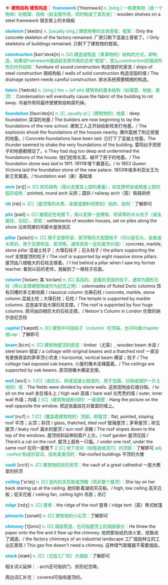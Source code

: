 ☀ <font color="red">**建筑结构 建筑构造：**</font>
<font color="sky blue">**framework**</font> ['freɪmwə:k] 
<font color="#00b050">n. [sing.] 一栋建筑物（或一个物体）的框架、结构（起支撑作用，同时构成了其形状）：</font>wooden shelves on a steel framework 钢支架上的木隔板
           
<font color="sky blue">**skeleton**</font> [ˈskelɪtn]
<font color="#00b050">n. [usually sing.] 建筑物等的主体骨架、框架：</font>Only the concrete skeleton of the factory remained. 厂房只剩下混凝土骨架了。/ Only skeletons of buildings remained. 只剩下了建筑物的框架。

<font color="sky blue">**construction**</font> [kən'strʌkʃn] 
<font color="#00b050">n. [U] 建造或制造（某事物的）结构的方式，即构造。如果说framework强调起支撑作用的总体“框架”，那么construction则强调所有的内外结构：</font>furniture of sound construction 构造很好的家具 / ships of steel construction 钢结构船 / walls of solid construction 构造坚固的墙 / The drainage system needs careful construction. 排水系统需要精细的构造。
           
<font color="sky blue">**fabric**</font> [ˈfæbrɪk]
<font color="#00b050">n. [sing.] the ~ (of sth) 建筑物的基本结构（如墙壁、地板、屋顶）：</font>Condensation will eventually cause the fabric of the building to rot away. 冷凝作用将最终使建筑结构腐朽掉。
           
<font color="sky blue">**foundation**</font> [faʊnˈdeɪʃn]
<font color="#00b050">n. [C, usually pl.]（建筑物的）地基：</font>deep foundation 深深的地基 / The builders are now beginning to lay the foundations of the new school. 建筑工人正开始给新校舍打地基。/ The explosion shook the foundations of the houses nearby. 爆炸震撼了附近房屋的地基。/ Concrete foundations have been laid. 已打下了混凝土地基。The thunder seemed to shake the very foundations of the building. 雷鸣似乎把房子的地基都撼动了。o They had dug too deep and undermined the foundations of the house. 他们挖得太深，破环了房子的地基。/ The foundation stone was laid in 1911. 1911年埋下奠基石。/ In 1853 Queen Victoria laid the foundation stone of the new palace. 1853年维多利亚女王为新王宫奠基。/ foundation wall（美）基础墙

<font color="sky blue">**arch**</font> [ɑːtʃ] 
<font color="#00b050">n. [C] 拱形结构（用以支撑其上部的重量），如支撑桥梁或房屋上部的弧形结构：</font>pointed, round arch 尖拱；圆拱 / railway arch（英）铁路拱桥
           
<font color="sky blue">**rib**</font> [rɪb]
<font color="#00b050">n. [C]（屋顶等的木质、金属或塑料材质的）肋拱，肋材：</font>了解即可

<font color="sky blue">**pile**</font> [paɪl] 
<font color="#00b050">n. [C] 被固定在地面下，用以支撑一座建筑、桥梁等的木头柱子（或金属柱、石柱），即桩：</font>settlements of wooden houses, set on piles along the shore 沿岸而建的吊脚木屋居民区
           
<font color="sky blue">**pillar**</font> [ˈpɪlə(r)]
<font color="#00b050">n. [C] 用于支撑桥梁、房顶等的大型圆柱子（可以是石头、金属或木质的，用于支撑桥梁、房顶等，通常具有一定的美学价值）：</font>concrete, marble, stone pillar 混凝土柱子；大理石柱子；石头柱子 / the pillars supporting the roof 支撑屋顶的柱子 / The roof is supported by eight massive stone pillars. 屋顶由八根粗大的石柱支撑着。/ I hid behind a pillar when I saw my former teacher. 看到以前的老师，我躲到了一根柱子后面。      

<font color="sky blue">**column**</font> [ˈkɒləm; 美 ˈkɑ:ləm]
<font color="#00b050">n. [C] 高高的、竖着的坚固的柱子，通常为圆形石柱（用以支撑建筑物或作为纪念之用）：</font>colonnades of fluted Doric columns 饰有凹槽的多立斯柱廊 / classical column 古典石柱 / concrete, marble, stone column 混凝土柱；大理石柱；石柱 / The temple is supported by marble columns. 这座庙宇由大理石柱支撑。/ The roof is supported by four huge columns. 房间由四根巨大的石柱支撑。/ Nelson's Column in London 伦敦的纳尔逊纪念柱

<font color="sky blue">**capital**</font> ['kæpɪtl] 
<font color="#00b050">n. [C] 建筑中可指柱子（column）的顶端，也可叫做chapiter或cap：</font>了解即可
           
<font color="sky blue">**beam**</font> [bi:m]
<font color="#00b050">n. [C] 建筑物屋顶的房梁：</font>timber（尤英）, wooden beam 木梁 / steel beam 钢梁 / a cottage with original beams and a thatched roof 一直没有更换房梁的茅草顶小农舍 / horizontal, vertical beam 横梁；柱子 / The cottage had exposed oak beams. 小屋的橡木梁裸露着。/ The ceilings are supported by oak beams. 房顶用橡木横梁支撑。
 
<font color="sky blue">**wall**</font> [wɔ:l] 
<font color="#00b050">n. 1 [C]（由石头、砖或混凝土砌成的，用于包围、分隔或保护一片土地的）墙：</font>The fields were divided by stone walls. 这些田地由石墙分隔。/ to sit on the wall 坐在墙头上 / high wall 高墙 / bare wall 光秃秃的墙 / outer, inner wall 外墙；内墙 <font color="#00b050">2 [C]（建筑物或房间的）一面墙壁：</font>Hang the picture on the wall opposite the window. 把这张画挂在对着窗的墙上。

<font color="sky blue">**roof**</font> [ru:f] 
<font color="#00b050">n. 1 [C]（覆盖着建筑物的）顶部，即屋顶：</font>flat, pointed, sloping roof 平顶；尖顶；斜顶 / glass, thatched, tiled roof 玻璃屋顶；茅草屋顶；砖瓦屋顶 / leaky roof 漏水的屋顶 / sun roof 凉棚 / The roof slopes down to the top of the windows. 屋顶倾斜延伸到窗户上方。/ roof garden 屋顶花园 / There’s a cat on the roof. 屋顶上面有一只猫。/ under one roof, under the same roof 在同一屋檐下 <font color="#00b050">2 [C] 地下空间（如隧道或洞穴）的顶部：</font>了解即可 <font color="#00b050">adj. -roofed 构成形容词，指有某类顶的：</font>flat-roofed buildings 平顶的大楼
           
<font color="sky blue">**vault**</font> [vɔ:lt]
<font color="#00b050">n. [C] 建筑物的拱形房顶：</font>the vault of a great cathedral 一座大教堂的拱顶
 
<font color="sky blue">**ceiling**</font> ['si:lɪŋ] 
<font color="#00b050">n. [C] 室内的天花板或顶棚（而非整个屋顶）：</font>She lay on her back staring up at the ceiling. 她仰卧着凝视天花板。/ high, low ceiling 高天花板；低天花板 / ceiling fan, ceiling light 吊扇；吊灯
           
<font color="sky blue">**ridge**</font> [rɪdʒ]
<font color="#00b050">n. [C] 屋脊：</font>the ridge of the roof 屋脊 / ridge tent（英）脊式帐篷
                     
<font color="sky blue">**pinnacle**</font> [ˈpɪnəkl]
<font color="#00b050">n. [C] 建筑物的小尖顶：</font>了解即可
    
<font color="sky blue">**chimney**</font> [ˈtʃɪmni]
<font color="#00b050">n. [C] 烟囱管道，也可指屋顶上的烟囱部分：</font>He threw the paper onto the fire and it flew up the chimney. 他把那张纸扔进火里，纸飘进了烟道。/ the factory chimneys of an industrial landscape 工厂烟囱林立的工业区景观 / This gas fire doesn't need a chimney. 这种煤气取暖器不需要烟囱。

<font color="sky blue">**stack**</font> [stæk]
<font color="#00b050">n. [C]（尤指工厂的）大烟囱：</font>了解即可

相关词义延伸：
· arch还可指拱门、拱形纪念碑。

周边词汇补充：
covered可指有屋顶的。

